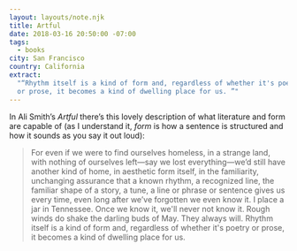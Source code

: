 ```yaml
---
layout: layouts/note.njk
title: Artful
date: 2018-03-16 20:50:00 -07:00
tags:
  - books
city: San Francisco
country: California
extract:
  "“Rhythm itself is a kind of form and, regardless of whether it's poetry
  or prose, it becomes a kind of dwelling place for us. ”"
---
```


In Ali Smith’s _Artful_ there’s this lovely description of what literature and form are capable of (as I understand it, _form_ is how a sentence is structured and how it sounds as you say it out loud):

> For even if we were to find ourselves homeless, in a strange land, with nothing of ourselves left—say we lost everything—we’d still have another kind of home, in aesthetic form itself, in the familiarity, unchanging assurance that a known rhythm, a recognized line, the familiar shape of a story, a tune, a line or phrase or sentence gives us every time, even long after we’ve forgotten we even know it. I place a jar in Tennessee. Once we know it, we'll never not know it. Rough winds do shake the darling buds of May. They always will. Rhythm itself is a kind of form and, regardless of whether it's poetry or prose, it becomes a kind of dwelling place for us.
